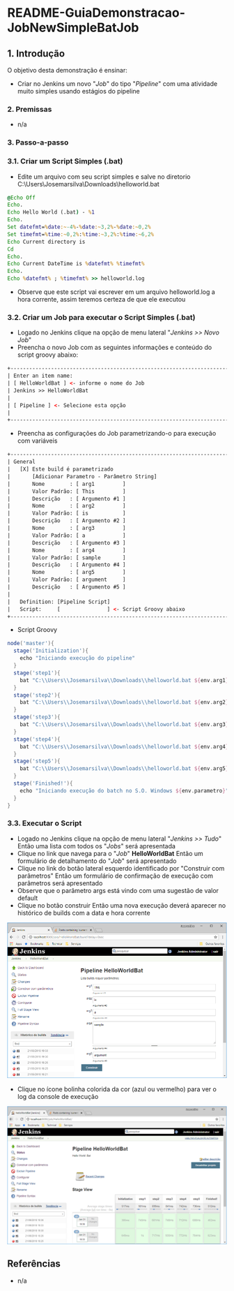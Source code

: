 # README-GuiaDemonstracao-JobNewSimpleBatJob


## 1. Introdução ##

O objetivo desta demonstração é ensinar:
* Criar no Jenkins um novo "_Job_" do tipo "_Pipeline_" com uma atividade muito simples usando estágios do pipeline

### 2. Premissas ###

* n/a

### 3. Passo-a-passo ###

### 3.1. Criar um Script Simples (.bat) ###

* Edite um arquivo com seu script simples e salve no diretorio C:\Users\Josemarsilva\Downloads\helloworld.bat

```bat
@Echo Off
Echo.
Echo Hello World (.bat) - %1
Echo.
Set datefmt=%date:~-4%-%date:~3,2%-%date:~0,2%
Set timefmt=%time:~0,2%:%time:~3,2%:%time:~6,2%
Echo Current directory is 
Cd
Echo.
Echo Current DateTime is %datefmt% %timefmt%
Echo.
Echo %datefmt% ; %timefmt% >> helloworld.log
```

* Observe que este script vai escrever em um arquivo helloworld.log a hora corrente, assim teremos certeza de que ele executou


### 3.2. Criar um Job para executar o Script Simples (.bat) ###

* Logado no Jenkins clique na opção de menu lateral "_Jenkins >> Novo Job_"
* Preencha o novo Job com as seguintes informações e conteúdo do script groovy abaixo:

```html
+--------------------------------------------------------------------------------+
| Enter an item name:                                                            |
| [ HelloWorldBat ] <- informe o nome do Job                                     |
| Jenkins >> HelloWorldBat                                                       |
|                                                                                |
| [ Pipeline ] <- Selecione esta opção                                           |
|                                                                                |
+--------------------------------------------------------------------------------+
```

* Preencha as configurações do Job parametrizando-o para execução com variáveis

```html
+--------------------------------------------------------------------------------+
| General                                                                        |
|   [X] Este build é parametrizado                                               |
|       [Adicionar Parametro - Parâmetro String]                                 |
|       Nome        : [ arg1         ]                                           |
|       Valor Padrão: [ This         ]                                           |
|       Descrição   : [ Argumento #1 ]                                           |
|       Nome        : [ arg2         ]                                           |
|       Valor Padrão: [ is           ]                                           |
|       Descrição   : [ Argumento #2 ]                                           |
|       Nome        : [ arg3         ]                                           |
|       Valor Padrão: [ a            ]                                           |
|       Descrição   : [ Argumento #3 ]                                           |
|       Nome        : [ arg4         ]                                           |
|       Valor Padrão: [ sample       ]                                           |
|       Descrição   : [ Argumento #4 ]                                           |
|       Nome        : [ arg5         ]                                           |
|       Valor Padrão: [ argument     ]                                           |
|       Descrição   : [ Argumento #5 ]                                           |
|                                                                                |
|   Definition: [Pipeline Script]                                                |
|   Script:     [               ] <- Script Groovy abaixo                        |
+--------------------------------------------------------------------------------+
```

* Script Groovy

```groovy
node('master'){
  stage('Initialization'){
    echo "Iniciando execução do pipeline"
  }
  stage('step1'){
    bat "C:\\Users\\Josemarsilva\\Downloads\\helloworld.bat ${env.arg1}"
  }
  stage('step2'){
    bat "C:\\Users\\Josemarsilva\\Downloads\\helloworld.bat ${env.arg2}"
  }
  stage('step3'){
    bat "C:\\Users\\Josemarsilva\\Downloads\\helloworld.bat ${env.arg3}"
  }
  stage('step4'){
    bat "C:\\Users\\Josemarsilva\\Downloads\\helloworld.bat ${env.arg4}"
  }
  stage('step5'){
    bat "C:\\Users\\Josemarsilva\\Downloads\\helloworld.bat ${env.arg5}"
  }
  stage('Finished!'){
    echo "Iniciando execução do batch no S.O. Windows ${env.parametro}"
  }
}
```


### 3.3. Executar o Script ###

* Logado no Jenkins clique na opção de menu lateral "_Jenkins >> Tudo_" Então uma lista com todos os "_Jobs_" será apresentada 
* Clique no link que navega para o "_Job_" **HelloWorldBat** Então um formulário de detalhamento do "_Job_" será apresentado
* Clique no link do botão lateral esquerdo identificado por "Construir com parâmetros" Então um formulário de confirmação de execução com parâmetros será apresentado
* Observe que o parâmetro args está vindo com uma sugestão de valor default
* Clique no botão construir Então uma nova execução deverá aparecer no histórico de builds com a data e hora corrente

![PipelineHelloWorldBat-Construir](https://github.com/josemarsilva/eval-jenkins/blob/master/doc/images/PipelineHelloWorldBat-Construir(1).png) 

* Clique no ícone bolinha colorida da cor (azul ou vermelho) para ver o log da console de execução

![PipelineHelloWorldBat-Construir](https://github.com/josemarsilva/eval-jenkins/blob/master/doc/images/PipelineHelloWorldBat-Construir(2).png) 



## Referências ##

* n/a

